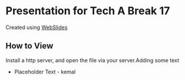 # Presentation for Tech A Break 17

Created using [WebSlides](https://github.com/jlantunez/webslides/)

## How to View

Install a http server, and open the file via your server.Adding some text
- Placeholder Text - kemal
